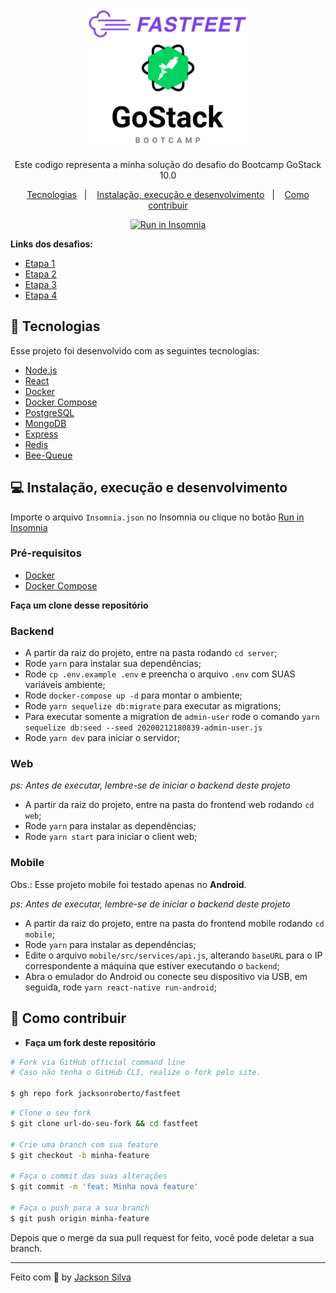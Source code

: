 <h1 align="center">
  <img alt="FastFeet" height="215" title="FastFeet" src=".github/logo.svg" />
</h1>

<p align="center">Este codigo representa a minha solução do desafio do Bootcamp GoStack 10.0</p>

<p align="center">
 <a href="#rocket-tecnologias">Tecnologias</a>&nbsp;&nbsp;&nbsp;|&nbsp;&nbsp;&nbsp;
 <a href="#computer-instalação-execução-e-desenvolvimento">Instalação, execução e desenvolvimento</a>&nbsp;&nbsp;&nbsp;|&nbsp;&nbsp;&nbsp;
 <a href="#-como-contribuir">Como contribuir</a>
</p>

<p id="insomniaButton" align="center">
  <a href="https://insomnia.rest/run/?label=FastFeet&uri=https%3A%2F%2Fraw.githubusercontent.com%2Fjacksonroberto%2Ffastfeet%2Fmaster%2FInsomnia.json" target="_blank"><img src="https://insomnia.rest/images/run.svg" alt="Run in Insomnia"></a>
</p>

<strong>Links dos desafios:</strong>

- [Etapa 1](https://github.com/jacksonroberto/fastfeet/blob/master/server/ETAPA_01.md)
- [Etapa 2](https://github.com/jacksonroberto/fastfeet/blob/master/server/ETAPA_02.md)
- [Etapa 3](https://github.com/jacksonroberto/fastfeet/blob/master/web/ETAPA_03.md)
- [Etapa 4](https://github.com/jacksonroberto/fastfeet/blob/master/mobile/ETAPA_04.md)

## :rocket: Tecnologias

Esse projeto foi desenvolvido com as seguintes tecnologias:

- [Node.js](https://nodejs.org/en/)
- [React](https://reactjs.org/)
- [Docker](https://www.docker.com/)
- [Docker Compose](https://docs.docker.com/compose/)
- [PostgreSQL](https://www.postgresql.org/)
- [MongoDB](https://www.mongodb.com/)
- [Express](https://github.com/expressjs/express)
- [Redis](https://redis.io/)
- [Bee-Queue](https://github.com/bee-queue/bee-queue)

## :computer: Instalação, execução e desenvolvimento

Importe o arquivo `Insomnia.json` no Insomnia ou clique no botão [Run in Insomnia](#insomniaButton)

### Pré-requisitos

- [Docker](https://www.docker.com/)
- [Docker Compose](https://docs.docker.com/compose/)

**Faça um clone desse repositório**

### Backend

- A partir da raiz do projeto, entre na pasta rodando `cd server`;
- Rode `yarn` para instalar sua dependências;
- Rode `cp .env.example .env` e preencha o arquivo `.env` com SUAS variáveis ambiente;
- Rode `docker-compose up -d` para montar o ambiente;
- Rode `yarn sequelize db:migrate` para executar as migrations;
- Para executar somente a migration de `admin-user` rode o comando `yarn sequelize db:seed --seed 20200212180839-admin-user.js`
- Rode `yarn dev` para iniciar o servidor;

### Web

_ps: Antes de executar, lembre-se de iniciar o backend deste projeto_

- A partir da raiz do projeto, entre na pasta do frontend web rodando `cd web`;
- Rode `yarn` para instalar as dependências;
- Rode `yarn start` para iniciar o client web;

### Mobile

Obs.: Esse projeto mobile foi testado apenas no **Android**.

_ps: Antes de executar, lembre-se de iniciar o backend deste projeto_

- A partir da raiz do projeto, entre na pasta do frontend mobile rodando `cd mobile`;
- Rode `yarn` para instalar as dependências;
- Edite o arquivo `mobile/src/services/api.js`, alterando `baseURL` para o IP correspondente a máquina que estiver executando o `backend`;
- Abra o emulador do Android ou conecte seu dispositivo via USB, em seguida, rode `yarn react-native run-android`;

## 🤔 Como contribuir

- **Faça um fork deste repositório**

```bash
# Fork via GitHub official command line
# Caso não tenha o GitHub CLI, realize o fork pelo site.

$ gh repo fork jacksonroberto/fastfeet
```

```bash
# Clone o seu fork
$ git clone url-do-seu-fork && cd fastfeet

# Crie uma branch com sua feature
$ git checkout -b minha-feature

# Faça o commit das suas alterações
$ git commit -m 'feat: Minha nova feature'

# Faça o push para a sua branch
$ git push origin minha-feature
```

Depois que o merge da sua pull request for feito, você pode deletar a sua branch.

---

Feito com 💜 by [Jackson Silva](https://www.linkedin.com/in/jacksonrsilva/)
